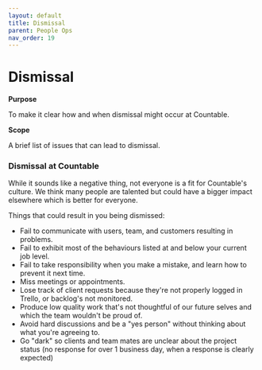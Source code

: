 ```yaml
---
layout: default
title: Dismissal
parent: People Ops
nav_order: 19
---
```


# Dismissal

**Purpose**

To make it clear how and when dismissal might occur at Countable.

**Scope**

A brief list of issues that can lead to dismissal.

### Dismissal at Countable

While it sounds like a negative thing, not everyone is a fit for Countable's culture. We think many people are talented but could have a bigger impact elsewhere which is better for everyone. 

Things that could result in you being dismissed:

  - Fail to communicate with users, team, and customers resulting in problems.
  - Fail to exhibit most of the behaviours listed at and below your current job level.
  - Fail to take responsibility when you make a mistake, and learn how to prevent it next time.
  - Miss meetings or appointments.
  - Lose track of client requests because they're not properly logged in Trello, or backlog's not monitored.
  - Produce low quality work that's not thoughtful of our future selves and which the team wouldn't be proud of.
  - Avoid hard discussions and be a "yes person" without thinking about what you're agreeing to.
  - Go "dark" so clients and team mates are unclear about the project status (no response for over 1 business day, when a response is clearly expected)
